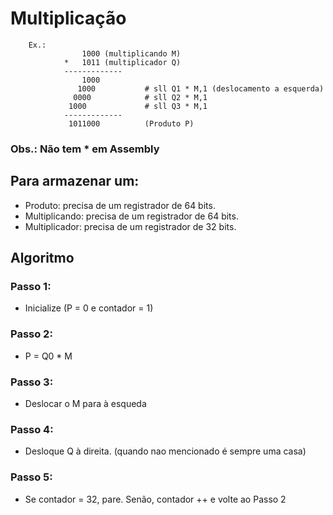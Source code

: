 # Multiplicação

        Ex.: 
                    1000 (multiplicando M)
                *   1011 (multiplicador Q)
                -------------
                    1000
                   1000           # sll Q1 * M,1 (deslocamento a esquerda)
                  0000            # sll Q2 * M,1
                 1000             # sll Q3 * M,1
                -------------
                 1011000          (Produto P)
                  

### Obs.: Não tem * em Assembly

## Para armazenar um: 
- Produto: precisa de um registrador de 64 bits.
- Multiplicando: precisa de um registrador de 64 bits.
- Multiplicador: precisa de um registrador de 32 bits.

## Algoritmo

### Passo 1: 
- Inicialize (P = 0 e contador = 1)
### Passo 2: 
- P = Q0 * M
### Passo 3: 
- Deslocar o M para à esqueda
### Passo 4: 
- Desloque Q à direita. (quando nao mencionado é sempre uma casa)
### Passo 5:
- Se contador = 32, pare. Senão, contador ++ e volte ao Passo 2
